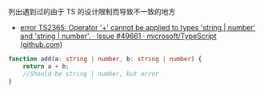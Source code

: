列出遇到过的由于 TS 的设计限制而导致不一致的地方
- [error TS2365: Operator '+' cannot be applied to types 'string | number' and 'string | number'. · Issue #49661 · microsoft/TypeScript (github.com)](https://github.com/microsoft/TypeScript/issues/49661)
```ts
function add(a: string | number, b: string | number) {
	return a + b;
	//Should be string | number, but error
}
```

